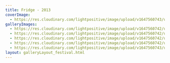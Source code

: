 ```yaml
---
title: Fridge - 2013
coverImage:
  - https://res.cloudinary.com/lightpositive/image/upload/v1647560743/uploads/Fridge%20-%202013/Light_Positive_fridge2013_1.jpg
galleryImages: 
  - https://res.cloudinary.com/lightpositive/image/upload/v1647560742/uploads/Fridge%20-%202013/Light_Positive_fridge2013_3.jpg
  - https://res.cloudinary.com/lightpositive/image/upload/v1647560742/uploads/Fridge%20-%202013/Light_Positive_fridge2013_2.jpg
  - https://res.cloudinary.com/lightpositive/image/upload/v1647560742/uploads/Fridge%20-%202013/Light_Positive_fridge2013_4.jpg
  - https://res.cloudinary.com/lightpositive/image/upload/v1647560742/uploads/Fridge%20-%202013/Light_Positive_fridge2013_6.jpg
  - https://res.cloudinary.com/lightpositive/image/upload/v1647560743/uploads/Fridge%20-%202013/Light_Positive_fridge2013_1.jpg
layout: galleryLayout_festival.html
---
```

